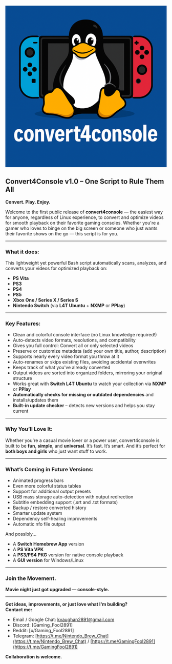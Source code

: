 ![convert4console logo](logo.png)

## Convert4Console v1.0 – One Script to Rule Them All
**Convert. Play. Enjoy.**

Welcome to the first public release of **convert4console** — the easiest way for anyone, regardless of Linux experience, to convert and optimize videos for smooth playback on their favorite gaming consoles. Whether you're a gamer who loves to binge on the big screen or someone who just wants their favorite shows on the go — this script is for you.

---

### What it does:
This lightweight yet powerful Bash script automatically scans, analyzes, and converts your videos for optimized playback on:

- **PS Vita**  
- **PS3**  
- **PS4**  
- **PS5**  
- **Xbox One / Series X / Series S**  
- **Nintendo Switch** (via **L4T Ubuntu** + **NXMP** or **PPlay**)

---

### Key Features:
- Clean and colorful console interface (no Linux knowledge required!)  
- Auto-detects video formats, resolutions, and compatibility  
- Gives you full control: Convert all or only selected videos  
- Preserve or customize metadata (add your own title, author, description)  
- Supports nearly every video format you throw at it  
- Auto-renames or skips existing files, avoiding accidental overwrites  
- Keeps track of what you've already converted  
- Output videos are sorted into organized folders, mirroring your original structure  
- Works great with **Switch L4T Ubuntu** to watch your collection via **NXMP** or **PPlay**  
- **Automatically checks for missing or outdated dependencies** and installs/updates them  
- **Built-in update checker** – detects new versions and helps you stay current

---

### Why You’ll Love It:
Whether you're a casual movie lover or a power user, convert4console is built to be **fun**, **simple**, and **universal**. It’s fast. It’s smart. And it’s perfect for **both boys and girls** who just want stuff to work.

---

### What’s Coming in Future Versions:
- Animated progress bars  
- Even more colorful status tables  
- Support for additional output presets  
- USB mass storage auto-detection with output redirection  
- Subtitle embedding support (.srt and .txt formats)  
- Backup / restore converted history  
- Smarter update system  
- Dependency self-healing improvements  
- Automatic nfo file output

And possibly...

- A **Switch Homebrew App** version  
- A **PS Vita VPK**  
- A **PS3/PS4 PKG** version for native console playback  
- A **GUI version** for Windows/Linux

---

### Join the Movement.  
**Movie night just got upgraded — console-style.**

---

**Got ideas, improvements, or just love what I'm building?**  
**Contact me:**  
- Email / Google Chat: kvaughan2891@gmail.com  
- Discord: [Gaming_Fool2891]  
- Reddit: [u/Gaming_Fool2891]  
- Telegram: [https://t.me/Nintendo_Brew_Chat](https://t.me/Nintendo_Brew_Chat) / [https://t.me/GamingFool2891](https://t.me/GamingFool2891)

**Collaboration is welcome.**

